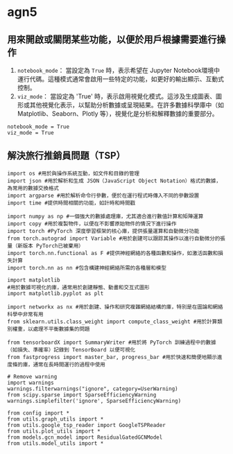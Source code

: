 # agn5
## 用來開啟或關閉某些功能，以便於用戶根據需要進行操作
1. `notebook_mode`：
   當設定為 `True` 時，表示希望在 Jupyter Notebook環境中運行代碼。這種模式通常會啟用一些特定的功能，如更好的輸出顯示、互動式控制。
2. `viz_mode`：
當設定為 'True' 時，表示啟用視覺化模式。這涉及生成圖表、圖形或其他視覺化表示，以幫助分析數據或呈現結果。在許多數據科學庫中（如 Matplotlib、Seaborn、Plotly 等），視覺化是分析和解釋數據的重要部分。
```
notebook_mode = True 
viz_mode = True
```
## 解決旅行推銷員問題（TSP）
```
import os #用於與操作系統互動，如文件和目錄的管理
import json #用於解析和生成 JSON（JavaScript Object Notation）格式的數據，為常用的數據交換格式
import argparse #用於解析命令行參數，便於在運行程式時傳入不同的參數設置
import time #提供時間相關的功能，如計時和時間戳

import numpy as np #一個強大的數據處理庫，尤其適合進行數值計算和矩陣運算
import copy #用於複製物件，以便在不影響原始物件的情況下進行操作
import torch #PyTorch 深度學習框架的核心庫，提供張量運算和自動微分功能
from torch.autograd import Variable #用於創建可以跟踪其操作以進行自動微分的張量（新版本 PyTorch已被棄用）
import torch.nn.functional as F #提供神經網絡的各種函數和操作，如激活函數和損失計算
import torch.nn as nn #包含構建神經網絡所需的各種層和模型

import matplotlib 
#用於數據可視化的庫，通常用於創建靜態、動畫和交互式圖形
import matplotlib.pyplot as plt 

import networkx as nx #用於創建、操作和研究複雜網絡結構的庫，特別是在圖論和網絡科學中非常有用
from sklearn.utils.class_weight import compute_class_weight #用於計算類別權重，以處理不平衡數據集的問題

from tensorboardX import SummaryWriter #用於將 PyTorch 訓練過程中的數據（如損失、準確率）記錄到 TensorBoard 以便可視化
from fastprogress import master_bar, progress_bar #用於快速和簡便地顯示進度條的庫，通常在長時間運行的過程中使用

# Remove warning
import warnings
warnings.filterwarnings("ignore", category=UserWarning)
from scipy.sparse import SparseEfficiencyWarning
warnings.simplefilter('ignore', SparseEfficiencyWarning)

from config import *
from utils.graph_utils import *
from utils.google_tsp_reader import GoogleTSPReader
from utils.plot_utils import *
from models.gcn_model import ResidualGatedGCNModel
from utils.model_utils import *
```

